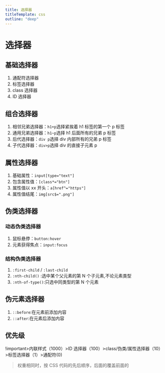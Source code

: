 ```yaml
---
title: 选择器
titleTemplate: css
outline: "deep"
---
```


# 选择器

## 基础选择器

1. 通配符选择器
2. 标签选择器
3. class 选择器
4. ID 选择器

## 组合选择器

1. 相邻兄弟选择器：`h1+p`选择紧挨着 h1 标签的第一个 p 标签
2. 通用兄弟选择器：`h1~p`选择 h1 后面所有的兄弟 p 标签
3. 后代选择器：`div p`选择 div 内部所有的兄弟 p 标签
4. 子代选择器：`div>p`选择 div 的直接子元素 p

## 属性选择器

1. 基础属性：`input[type="text"]`
2. 包含属性值：`[class*="btn"]`
3. 属性值以 xx 开头：`a[href^="https"]`
4. 属性值结尾：`img[src$=".png"]`

## 伪类选择器

### 动态伪类选择器

1. 鼠标悬停：`button:hover`
2. 元素获得焦点：`input:focus `

### 结构伪类选择器

1. `:first-child` / `:last-child`
2. `:nth-child()` :选中某个父元素的第 N 个子元素,不论元素类型
3. `:nth-of-type()`:只选中同类型的第 N 个元素

## 伪元素选择器

1. `::before`:在元素前添加内容
2. `::after`:在元素后添加内容

## 优先级

!important>内联样式（1000）>ID 选择器（100）>class/伪类/属性选择器（10）>标签选择器（1）>通配符(0)

> 权重相同时，按 CSS 代码的先后顺序，后面的覆盖前面的
